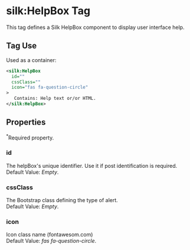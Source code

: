 # silk:HelpBox Tag
This tag defines a Silk HelpBox component to display user interface help.

## Tag Use
Used as a container:
```xml
<silk:HelpBox
  id=""
  cssClass=""
  icon="fas fa-question-circle"
>
   Contains: Help text or/or HTML.
</silk:HelpBox>
```

## Properties 
<sup>*</sup>Required property.
### id
The helpBox's unique identifier. Use it if post identification is required.<br>Default Value: *Empty*.
### cssClass
The Bootstrap class defining the type of alert.<br>Default Value: *Empty*.
### icon
Icon class name (fontawesom.com)<br>Default Value: *fas fa-question-circle*.
